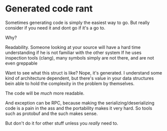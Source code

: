 # Generated code rant

Sometimes generating code is simply the easiest way to go.
But really consider if you need it and dont go if it's a go to.

Why?

Readability.
Someone looking at your source will have a hard time understanding if
he is not familiar with the other system
If he uses inspection tools (clang), many symbols simply are not there,
and are not even greppable

Want to see what this struct is like? Nope, it's generated.
I understand some kind of architecture dependent, but there's value
in your data structures bein able to hold the complexity in the problem
by themselves.

The code will be *much* more readable.

And exception can be RPC, because making the serializing/deserializing
code is a pain in the ass and the portability makes it very hard.
So tools such as protobuf and the such makes sense.

But don't do it for other stuff unless you *really* need to.
